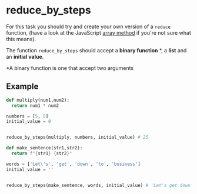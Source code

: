 # reduce_by_steps

For this task you should try and create your own version of a `reduce` function, (have a look at the JavaScript [array method](https://developer.mozilla.org/en-US/docs/Web/JavaScript/Reference/Global_Objects/Array/reduce) if you're not sure what this means).

The function `reduce_by_steps` should accept a **binary function** \*, a **list** and an **initial value**.

\*A binary function is one that accept two arguments

## Example

```py
def multiply(num1,num2):
  return num1 * num2

numbers = [5, 5]
initial_value = 0


reduce_by_steps(multiply, numbers, initial_value) # 25
```

```py
def make_sentence(str1,str2):
  return f"{str1} {str2}"

words = ['Let\'s', 'get', 'down', 'to', 'business']
initial_value = ''


reduce_by_steps(make_sentence, words, initial_value) # 'Let's get down to business'
```
